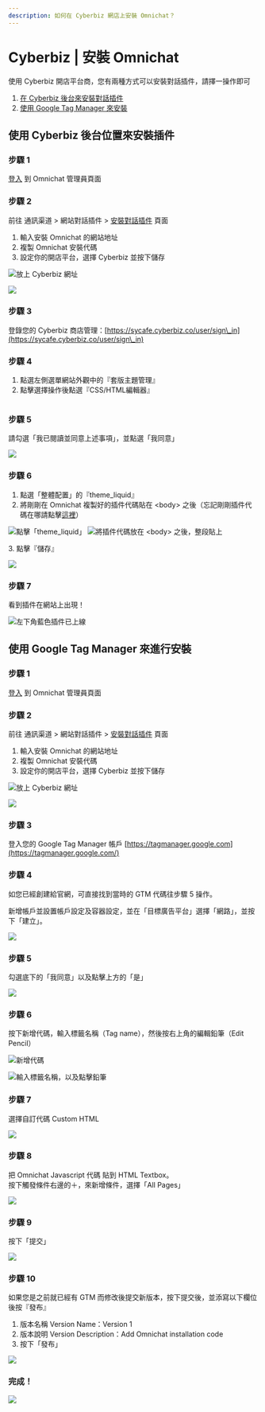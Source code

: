 ```yaml
---
description: 如何在 Cyberbiz 網店上安裝 Omnichat？
---
```


# Cyberbiz | 安裝 Omnichat

使用 Cyberbiz 開店平台商，您有兩種方式可以安裝對話插件，請擇一操作即可

1. [在 Cyberbiz 後台來安裝對話插件](https://docs.omnichat.ai/features/tong-xun-qu-dao/wang-zhan-dui-hua-cha-jian/install/cyberbiz-an-zhuang-omnichat#shi-yong-cyberbiz-hou-tai-wei-zhi-lai-an-zhuang-cha-jian)
2. [使用 Google Tag Manager 來安裝](https://docs.omnichat.ai/features/tong-xun-qu-dao/wang-zhan-dui-hua-cha-jian/install/cyberbiz-an-zhuang-omnichat#shi-yong-google-tag-manager-lai-jin-hang-an-zhuang)

## 使用 Cyberbiz 後台位置來安裝插件

### 步驟 1

[登入](https://app.easychat.co/) 到 Omnichat 管理員頁面

### 步驟 2

前往  通訊渠道  >  網站對話插件  >  [安裝對話插件](https://app.easychat.co/install.html)  頁面

1. 輸入安裝 Omnichat 的網站地址
2. 複製 Omnichat 安裝代碼
3. 設定你的開店平台，選擇 Cyberbiz 並按下儲存

![放上 Cyberbiz 網址](<../../../../.gitbook/assets/截圖 2022-02-15 下午6.39.32.png>)

![](<../../../../.gitbook/assets/截圖 2022-02-15 下午6.39.38.png>)

### 步驟 3

登錄您的 Cyberbiz 商店管理：[https://sycafe.cyberbiz.co/user/sign\_in](https://sycafe.cyberbiz.co/user/sign\_in)

### 步驟 4

1. 點選左側選單網站外觀中的『套版主題管理』
2. 點擊選擇操作後點選『CSS/HTML編輯器』

<figure><img src="../../../../.gitbook/assets/cyberbiz對話插件設定步驟-CSSHTML編輯器位置 (1).png" alt=""><figcaption></figcaption></figure>

### 步驟 5

請勾選「我已閱讀並同意上述事項」，並點選「我同意」

![](<../../../../.gitbook/assets/截圖 2022-02-15 下午6.33.12.png>)

### 步驟 6

1. 點選「整體配置」的『theme\_liquid』
2. 將剛剛在 Omnichat 複製好的插件代碼貼在 \<body> 之後（忘記剛剛插件代碼在哪請點擊[這裡](cyberbiz-an-zhuang-omnichat.md#bu-zhou-2)）

![點擊「theme\_liquid」](<../../../../.gitbook/assets/截圖 2022-02-15 下午6.37.22.png>) ![將插件代碼放在 \<body> 之後，整段貼上](<../../../../.gitbook/assets/截圖 2022-02-15 下午6.40.21.png>)

3\. 點擊『儲存』

![](<../../../../.gitbook/assets/截圖 2022-02-15 下午7.10.53.png>)

### 步驟 7

看到插件在網站上出現！

![左下角藍色插件已上線](<../../../../.gitbook/assets/截圖 2022-02-15 下午6.42.56.png>)

## 使用 Google Tag Manager 來進行安裝

### 步驟 1

[登入](https://app.easychat.co/) 到 Omnichat 管理員頁面

### 步驟 2

前往  通訊渠道  >  網站對話插件  >  [安裝對話插件](https://app.easychat.co/install.html)  頁面

1. 輸入安裝 Omnichat 的網站地址
2. 複製 Omnichat 安裝代碼
3. 設定你的開店平台，選擇 Cyberbiz 並按下儲存

![放上 Cyberbiz 網址](<../../../../.gitbook/assets/截圖 2022-02-15 下午6.39.32.png>)

![](<../../../../.gitbook/assets/截圖 2022-02-15 下午6.39.38.png>)

### 步驟 3

登入您的 Google Tag Manager 帳戶 [https://tagmanager.google.com](https://tagmanager.google.com/)

### 步驟 4&#x20;

如您已經創建給官網，可直接找到當時的 GTM 代碼往步驟 5 操作。

新增帳戶並設置帳戶設定及容器設定，並在「目標廣告平台」選擇「網路」，並按下「建立」。

![](<../../../../.gitbook/assets/截圖 2022-02-15 下午7.19.22.png>)

### 步驟 5

勾選底下的「我同意」以及點擊上方的「是」

![](<../../../../.gitbook/assets/截圖 2022-02-15 下午7.29.08.png>)

### 步驟 6

按下新增代碼，輸入標籤名稱（Tag name），然後按右上角的編輯鉛筆（Edit Pencil）

![新增代碼](<../../../../.gitbook/assets/截圖 2022-02-15 下午7.31.31.png>)

![輸入標籤名稱，以及點擊鉛筆](<../../../../.gitbook/assets/截圖 2022-02-15 下午7.33.19.png>)

### 步驟 7

選擇自訂代碼 Custom HTML

![](<../../../../.gitbook/assets/截圖 2022-02-15 下午7.35.58.png>)

### 步驟 8

把 Omnichat Javascript 代碼 貼到 HTML Textbox。\
按下觸發條件右邊的＋，來新增條件，選擇「All Pages」

![](<../../../../.gitbook/assets/截圖 2022-02-15 下午7.39.01.png>)

### 步驟 9

按下「提交」

![](<../../../../.gitbook/assets/截圖 2022-02-15 下午7.42.12.png>)

### 步驟 10

如果您是之前就已經有 GTM 而修改後提交新版本，按下提交後，並添寫以下欄位後按『發布』

1. 版本名稱 Version Name：Version 1
2. 版本說明 Version Description：Add Omnichat installation code
3. 按下「發布」

![](<../../../../.gitbook/assets/截圖 2022-02-15 下午7.45.35.png>)

### **完成！**

![](<../../../../.gitbook/assets/截圖 2022-02-15 下午6.42.56 (1).png>)
